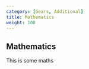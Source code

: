 ```yaml
---
category: [Gears, Additional]
title: Mathematics
weight: 100
---
```


## Mathematics

This is some maths
